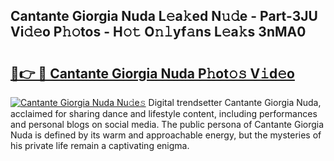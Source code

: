 ## Cantante Giorgia Nuda L𝚎a𝚔ed N𝚞𝚍e - Part-3JU Vi𝚍𝚎o P𝚑𝚘tos - H𝚘𝚝 O𝚗𝚕yf𝚊ns L𝚎a𝚔s 3nMA0

# <h2><a href="http://kf4mz73.oniu.top/?m=Cantante+Giorgia+Nuda">🔗👉 🔴 Cantante Giorgia Nuda P𝚑ot𝚘𝚜 V𝚒d𝚎o</a></h2>

[![Cantante Giorgia Nuda Nu𝚍e𝚜](https://i.imgur.com/0qMVB7G.gif)](http://kf4mz73.oniu.top/?m=Cantante+Giorgia+Nuda)
Digital trendsetter Cantante Giorgia Nuda, acclaimed for sharing dance and lifestyle content, including performances and personal blogs on social media. The public persona of Cantante Giorgia Nuda is defined by its warm and approachable energy, but the mysteries of his private life remain a captivating enigma.  
